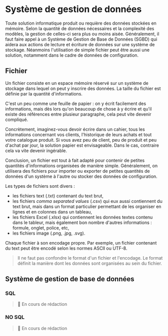 # Système de gestion de données

Toute solution informatique produit ou requière des données stockées en mémoire. Selon la quantité de données nécessaires et la complexité des modèles, la gestion de celles-ci sera plus ou moins aisée. Généralement, il faut faire appel à un Système de Gestion de Base de Données (SGBD) qui aidera aux actions de lecture et écriture de données sur une système de stockage. Néanmoins l'utilisation de simple fichier peut être aussi une solution, notamment dans le cadre de données de configuration.

## Fichier

Un fichier consiste en un espace mémoire réservé sur un système de stockage dans lequel on peut y inscrire des données. La taille du fichier est définie par la quantité d'informations.

C'est un peu comme une feuille de papier : on y écrit facilement des informations, mais dès lors qu'on beaucoup de chose à y écrire et qu'il existe des références entre plusieur paragraphe, cela peut vite devenir compliqué. 

Concrètement, imaginez-vous devoir écrire dans un cahier, tous les informations concernant vos clients, l'historique de leurs achats et tout votre catalogue produit. Si vous avez peu de client, peu de produit et peu d'achat par jour, la solution papier est envisageable. Dans le cas, contraire cela va vite devenir ingérable. 

Conclusion, un fichier est tout à fait adapté pour contenir de petites quantités d'informations organisées de manière simple. Généralement, on utilisera des fichiers pour importer ou exporter de petites quantités de données d'un système à l'autre ou stocker des données de configuration. 

Les types de fichiers sont divers : 
- les fichiers text (.txt) contenant du text brut,
- les fichiers *comma separated values* (.csv) qui eux aussi contiennent du text brut, mais dans un format particulier permettant de les organiser en lignes et en colonnes dans un tableau,
- les fichiers Excel (.xlsx) qui contiennent les données textes contenu dans le tableur, mais également bon nombre d'autres informations : formule, onglet, police, etc,
- les fichiers image (.png, .jpg, .svg).

Chaque fichier à son encodage propre. Par exemple, un fichier contenant du text peut être encodé selon les normes ASCII ou UTF-8.

>Il ne faut pas confondre le format d'un fichier et l'encodage. Le format définit la manière dont les données sont organisées au sein du fichier. 

## Système de gestion de base de données

### SQL

>:construction: En cours de rédaction

### NO SQL

>:construction: En cours de rédaction
